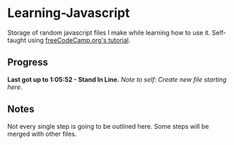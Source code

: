 # Learning-Javascript
Storage of random javascript files I make while learning how to use it.
Self-taught using [freeCodeCamp.org's tutorial](https://www.youtube.com/watch?v=PkZNo7MFNFg).

## Progress
**Last got up to 1:05:52 - Stand In Line.**
*Note to self: Create new file starting here.*

## Notes
Not every single step is going to be outlined here.
Some steps will be merged with other files.
